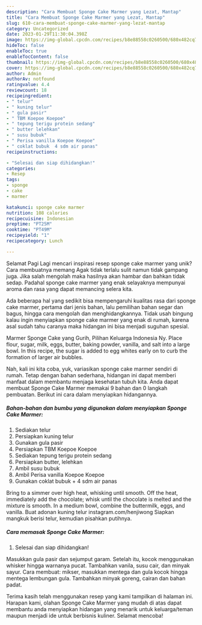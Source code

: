 ```yaml
---
description: "Cara Membuat Sponge Cake Marmer yang Lezat, Mantap"
title: "Cara Membuat Sponge Cake Marmer yang Lezat, Mantap"
slug: 610-cara-membuat-sponge-cake-marmer-yang-lezat-mantap
category: Uncategorized
date: 2023-01-29T11:30:04.398Z
image: https://img-global.cpcdn.com/recipes/b8e88558c0260500/680x482cq70/sponge-cake-marmer-foto-resep-utama.jpg
hideToc: false
enableToc: true
enableTocContent: false
thumbnail: https://img-global.cpcdn.com/recipes/b8e88558c0260500/680x482cq70/sponge-cake-marmer-foto-resep-utama.jpg
cover: https://img-global.cpcdn.com/recipes/b8e88558c0260500/680x482cq70/sponge-cake-marmer-foto-resep-utama.jpg
author: Admin
authorAv: notfound
ratingvalue: 4.4
reviewcount: 18
recipeingredient:
- " telur"
- " kuning telur"
- " gula pasir"
- " TBM Koepoe Koepoe"
- " tepung terigu protein sedang"
- " butter lelehkan"
- " susu bubuk"
- " Perisa vanilla Koepoe Koepoe"
- " coklat bubuk  4 sdm air panas"
recipeinstructions:

- "Selesai dan siap dihidangkan!"
categories:
- Resep
tags:
- sponge
- cake
- marmer

katakunci: sponge cake marmer 
nutrition: 108 calories
recipecuisine: Indonesian
preptime: "PT25M"
cooktime: "PT49M"
recipeyield: "1"
recipecategory: Lunch

---
```



Selamat Pagi Lagi mencari inspirasi resep sponge cake marmer yang unik? Cara membuatnya memang Agak tidak terlalu sulit namun tidak gampang juga. Jika salah mengolah maka hasilnya akan hambar dan bahkan tidak sedap. Padahal sponge cake marmer yang enak selayaknya mempunyai aroma dan rasa yang dapat memancing selera kita.


Ada beberapa hal yang sedikit bisa mempengaruhi kualitas rasa dari sponge cake marmer, pertama dari jenis bahan, lalu pemilihan bahan segar dan bagus, hingga cara mengolah dan menghidangkannya. Tidak usah bingung kalau ingin menyiapkan sponge cake marmer yang enak di rumah, karena asal sudah tahu caranya maka hidangan ini bisa menjadi suguhan spesial.

Marmer Sponge Cake yang Gurih, Pilihan Keluarga Indonesia Ny. Place flour, sugar, milk, eggs, butter, baking powder, vanilla, and salt into a large bowl. In this recipe, the sugar is added to egg whites early on to curb the formation of larger air bubbles.


Nah, kali ini kita coba, yuk, variasikan sponge cake marmer sendiri di rumah. Tetap dengan bahan sederhana, hidangan ini dapat memberi manfaat dalam membantu menjaga kesehatan tubuh kita. Anda dapat membuat Sponge Cake Marmer memakai 9 bahan dan 0 langkah pembuatan. Berikut ini cara dalam menyiapkan hidangannya.

<!--inarticleads1-->

##### Bahan-bahan dan bumbu yang digunakan dalam menyiapkan Sponge Cake Marmer:

1. Sediakan  telur
1. Persiapkan  kuning telur
1. Gunakan  gula pasir
1. Persiapkan  TBM Koepoe Koepoe
1. Sediakan  tepung terigu protein sedang
1. Persiapkan  butter, lelehkan
1. Ambil  susu bubuk
1. Ambil  Perisa vanilla Koepoe Koepoe
1. Gunakan  coklat bubuk + 4 sdm air panas


Bring to a simmer over high heat, whisking until smooth. Off the heat, immediately add the chocolate; whisk until the chocolate is melted and the mixture is smooth. In a medium bowl, combine the buttermilk, eggs, and vanilla. Buat adonan kuning telur instagram.com/henjiwong Siapkan mangkuk berisi telur, kemudian pisahkan putihnya. 

<!--inarticleads2-->

##### Cara memasak Sponge Cake Marmer:


1. Selesai dan siap dihidangkan!

Masukkan gula pasir dan sejumput garam. Setelah itu, kocok menggunakan whisker hingga warnanya pucat. Tambahkan vanila, susu cair, dan minyak sayur. Cara membuat: mikser, masukkan mentega dan gula kocok hingga mentega lembungan gula. Tambahkan minyak goreng, cairan dan bahan padat. 

Terima kasih telah menggunakan resep yang kami tampilkan di halaman ini. Harapan kami, olahan Sponge Cake Marmer yang mudah di atas dapat membantu anda menyiapkan hidangan yang menarik untuk keluarga/teman maupun menjadi ide untuk berbisnis kuliner. Selamat mencoba!
